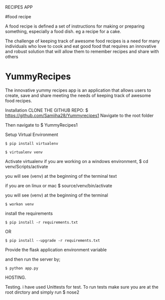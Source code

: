RECIPES APP

#food recipe

A food recipe is defined a set of instructions for making or preparing something, especially a food dish. eg a recipe for a cake. 

The challenge of keeping track of awesome food recipes is a need for many individuals who love to cook and eat good food that requires an innovative and robust solution that will allow them to remember recipes and share with others 

# YummyRecipes
The innovative yummy recipes app is an application that allows users  to create, save and share  meeting the needs of keeping track of awesome food recipes.


Installation
 CLONE THE GITHUB REPO:
	$ https://github.com/Samiiha28/Yummyrecipes1
Navigate to the root folder

Then navigate to 
	$ YummyRecipes1

Setup Virtual Environment

	$ pip install virtualenv

	$ virtualenv venv
Activate virtualenv
   if you are working on a windows environment,
     $ cd venv/Scripts/activate  

you will see (venv) at the beginning of the terminal text

if you are on linux or mac
 $ source/venv/bin/activate

you will see (venv) at the beginning of the terminal 

	$ workon venv

install the requirements

	$ pip install -r requirements.txt

OR

	$ pip install --upgrade -r requirements.txt

Provide the flask application environment variable

 and then run the server by;


    $ python app.py
  
  HOSTING.
  
   
   Testing.
   i have used Unittests for test.
   To run tests
   make sure you are at the root dirctory and simply run
	  $ nose2
	
